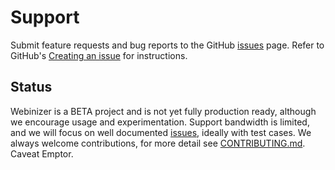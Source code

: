 # Support

Submit feature requests and bug reports to the GitHub [issues] page. Refer to GitHub's
[Creating an issue](https://docs.github.com/en/issues/tracking-your-work-with-issues/creating-an-issue)
for instructions.

## Status

Webinizer is a BETA project and is not yet fully production ready, although we encourage usage and experimentation. Support bandwidth is limited, and we will focus on well documented [issues], ideally with test cases. We always welcome contributions, for more detail see [CONTRIBUTING.md](CONTRIBUTING.md). Caveat Emptor.

[issues]: https://github.com/intel/webinizer/issues
